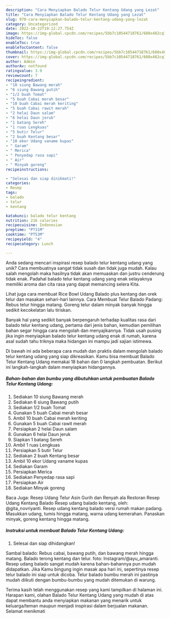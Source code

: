 ```yaml
---
description: "Cara Menyiapkan Balado Telur Kentang Udang yang Lezat"
title: "Cara Menyiapkan Balado Telur Kentang Udang yang Lezat"
slug: 970-cara-menyiapkan-balado-telur-kentang-udang-yang-lezat
category: Uncategorized
date: 2022-10-22T19:12:27.754Z
image: https://img-global.cpcdn.com/recipes/5bb7c10544718761/680x482cq70/balado-telur-kentang-udang-foto-resep-utama.jpg
hideToc: false
enableToc: true
enableTocContent: false
thumbnail: https://img-global.cpcdn.com/recipes/5bb7c10544718761/680x482cq70/balado-telur-kentang-udang-foto-resep-utama.jpg
cover: https://img-global.cpcdn.com/recipes/5bb7c10544718761/680x482cq70/balado-telur-kentang-udang-foto-resep-utama.jpg
author: Admin
authorAv: notfound
ratingvalue: 3.9
reviewcount: 7
recipeingredient:
- "10 siung Bawang merah"
- "6 siung Bawang putih"
- "1/2 buah Tomat"
- "5 buah Cabai merah besar"
- "10 buah Cabai merah keriting"
- "5 buah Cabai rawit merah"
- "2 helai Daun salam"
- "6 helai Daun jeruk"
- "1 batang Sereh"
- "1 ruas Lengkuas"
- "5 butir Telur"
- "2 buah Kentang besar"
- "10 ekor Udang vaname kupas"
- " Garam"
- " Merica"
- " Penyedap rasa sapi"
- " Air"
- " Minyak goreng"
recipeinstructions:

- "Selesai dan siap dinikmati!"
categories:
- Resep
tags:
- balado
- telur
- kentang

katakunci: balado telur kentang 
nutrition: 216 calories
recipecuisine: Indonesian
preptime: "PT31M"
cooktime: "PT53M"
recipeyield: "4"
recipecategory: Lunch

---
```





Anda sedang mencari inspirasi resep balado telur kentang udang yang unik? Cara membuatnya sangat tidak susah dan tidak juga mudah. Kalau salah mengolah maka hasilnya tidak akan memuaskan dan justru cenderung tidak enak. Padahal balado telur kentang udang yang enak selayaknya memiliki aroma dan cita rasa yang dapat memancing selera Kita.





Lihat juga cara membuat Rice Bowl Udang Balado plus kentang dan orek telur dan masakan sehari-hari lainnya. Cara Membuat Telur Balado Padang: Rebus telur hingga matang. Goreng telur dalam minyak banyak hingga sedikit kecokelatan lalu tiriskan.

Banyak hal yang sedikit banyak berpengaruh terhadap kualitas rasa dari balado telur kentang udang, pertama dari jenis bahan, kemudian pemilihan bahan segar hingga cara mengolah dan menyajikannya. Tidak usah pusing jika ingin menyiapkan balado telur kentang udang enak di rumah, karena asal sudah tahu triknya maka hidangan ini mampu jadi sajian istimewa.






Di bawah ini ada beberapa cara mudah dan praktis dalam mengolah balado telur kentang udang yang siap dikreasikan. Kamu bisa membuat Balado Telur Kentang Udang memakai 18 bahan dan 0 langkah pembuatan. Berikut ini langkah-langkah dalam menyiapkan hidangannya.

<!--inarticleads1-->

##### Bahan-bahan dan bumbu yang dibutuhkan untuk pembuatan Balado Telur Kentang Udang:

1. Sediakan 10 siung Bawang merah
1. Sediakan 6 siung Bawang putih
1. Sediakan 1/2 buah Tomat
1. Gunakan 5 buah Cabai merah besar
1. Ambil 10 buah Cabai merah keriting
1. Gunakan 5 buah Cabai rawit merah
1. Persiapkan 2 helai Daun salam
1. Gunakan 6 helai Daun jeruk
1. Siapkan 1 batang Sereh
1. Ambil 1 ruas Lengkuas
1. Persiapkan 5 butir Telur
1. Sediakan 2 buah Kentang besar
1. Ambil 10 ekor Udang vaname kupas
1. Sediakan  Garam
1. Persiapkan  Merica
1. Sediakan  Penyedap rasa sapi
1. Persiapkan  Air
1. Sediakan  Minyak goreng


Baca Juga: Resep Udang Telur Asin Gurih dan Renyah ala Restoran Resep Udang Kentang Balado Resep udang balado kentang, oleh: @gita_novriyanti. Resep udang kentang balado versi rumah makan padang. Masukkan udang, tumis hingga matang, warna udang kemerahan. Panaskan minyak, goreng kentang hingga matang. 

<!--inarticleads2-->

##### Instruksi untuk membuat Balado Telur Kentang Udang:


1. Selesai dan siap dihidangkan!

Sambal balado: Rebus cabai, bawang putih, dan bawang merah hingga matang. Balado terong kentang dan telur. foto: Instagram/@ayu_amaranti. Resep udang balado sangat mudah karena bahan-bahannya pun mudah didapatkan. Jika Kamu bingung ingin masak apa hari ini, sepertinya resep telur balado ini siap untuk dicoba. Telur balado bumbu merah ini pastinya mudah diikuti dengan bumbu-bumbu yang mudah ditemukan di warung. 

Terima kasih telah menggunakan resep yang kami tampilkan di halaman ini. Harapan kami, olahan Balado Telur Kentang Udang yang mudah di atas dapat membantu anda menyiapkan makanan yang menarik untuk keluarga/teman maupun menjadi inspirasi dalam berjualan makanan. Selamat menikmati
